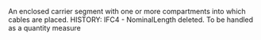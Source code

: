 ﻿An enclosed carrier segment with one or more compartments into which cables are placed.
HISTORY: IFC4 - NominalLength deleted. To be handled as a quantity measure